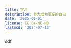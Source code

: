 ```yaml
---
title: 学习
description: 努力成为更好的自己
date: '2025-01-01'
license: CC BY-NC-ND
lastmod: '2024-07-13'
---
```

sdf